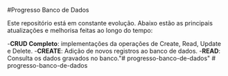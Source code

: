 #Progresso Banco de Dados

Este repositório está em constante evolução. Abaixo estão as principais atualizações e melhorisa feitas ao longo do tempo:

-**CRUD Completo**: implementações da operações de Create, Read, Update e Delete.
    -**CREATE**: Adição de novos registros ao banco de dados. 
    -**READ**: Consulta os dados gravados no banco."# progresso-banco-de-dados" 
#   p r o g r e s s o - b a n c o - d e - d a d o s  
 